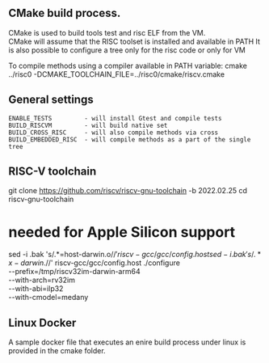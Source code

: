 CMake build process.
--------------------

CMake is used to build tools test and risc ELF from the VM.  
CMake will assume that the RISC toolset is installed and available in PATH
It is also possible to configure a tree only for the risc code or only for VM


To compile methods using a compiler available in PATH variable:
	cmake ../risc0 -DCMAKE_TOOLCHAIN_FILE=../risc0/cmake/riscv.cmake

General settings
----------------
	ENABLE_TESTS         - will install Gtest and compile tests
	BUILD_RISCVM         - will build native set
	BUILD_CROSS_RISC     - will also compile methods via cross 
	BUILD_EMBEDDED_RISC  - will compile methods as a part of the single tree

RISC-V toolchain
----------------

git clone https://github.com/riscv/riscv-gnu-toolchain -b 2022.02.25
cd riscv-gnu-toolchain
# needed for Apple Silicon support
sed -i .bak 's/.*=host-darwin.o$//' riscv-gcc/gcc/config.host
sed -i .bak 's/.* x-darwin.$//' riscv-gcc/gcc/config.host
./configure \
  --prefix=/tmp/riscv32im-darwin-arm64 \
  --with-arch=rv32im \
  --with-abi=ilp32 \
  --with-cmodel=medany

Linux Docker
----------------
A sample docker file that executes an enire build process under linux is provided 
in the cmake folder.
